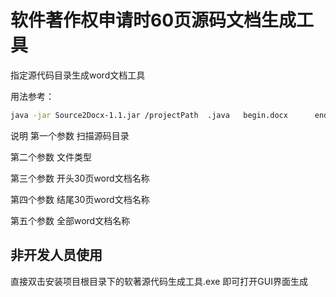 # 软件著作权申请时60页源码文档生成工具

指定源代码目录生成word文档工具

用法参考：

```bash
java -jar Source2Docx-1.1.jar /projectPath  .java   begin.docx      end.docx     all.docx
```

说明
第一个参数 扫描源码目录

 第二个参数 文件类型 

 第三个参数 开头30页word文档名称

 第四个参数 结尾30页word文档名称

 第五个参数 全部word文档名称

## 非开发人员使用

直接双击安装项目根目录下的软著源代码生成工具.exe 即可打开GUI界面生成